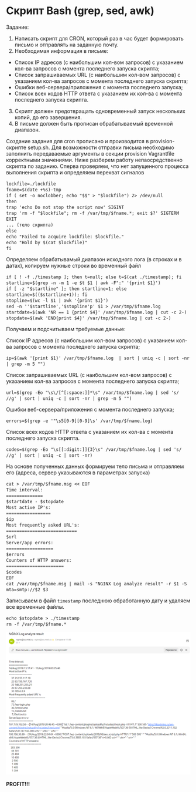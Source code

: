# Скрипт Bash (grep, sed, awk)
Задание:
1) Написать скрипт для CRON, который раз в час будет формировать письмо и отправлять на заданную почту.
2) Необходимая информация в письме:
- Список IP адресов (с наибольшим кол-вом запросов) с указанием кол-ва запросов c момента последнего запуска скрипта;
- Список запрашиваемых URL (с наибольшим кол-вом запросов) с указанием кол-ва запросов c момента последнего запуска скрипта;
- Ошибки веб-сервера/приложения c момента последнего запуска;
- Список всех кодов HTTP ответа с указанием их кол-ва с момента последнего запуска скрипта.
3) Скрипт должен предотвращать одновременный запуск нескольких копий, до его завершения.
4) В письме должен быть прописан обрабатываемый временной диапазон.
  
Создание задания для cron прописано и производится в provision-скрипте setup.sh. Для возможности отправки письма необходимо заполнить передаваемые аргументы в секции provision Vagrantfile корректными значениями. Ниже разберем работу непаосредственно скрипта по заданию. 
Сперва проверяем, что нет запущенного процесса выполнения скрипта и определяем перехват сигналов
```
lockfile=./lockfile
fname=$(date +%s)-tmp
if ( set -o noclobber; echo "$$" > "$lockfile") 2> /dev/null
then
trap 'echo Do not stop the script now' SIGINT
trap 'rm -f "$lockfile"; rm -f /var/tmp/$fname.*; exit $?' SIGTERM EXIT
... (тело скрипта)
else
echo "Failed to acquire lockfile: $lockfile."
echo "Hold by $(cat $lockfile)"
fi
```
Определяем обрабатывамый диапазон исходного лога (в строках и в датах), копируем нужные строки во временный файл
```
if [ ! -f ./timestamp ]; then t=null; else t=$(cat ./timestamp); fi
startline=$(grep -n -m 1 -e $t $1 | awk -F":" '{print $1}')
if [ -z "$startline" ]; then startline=1; else startline=$(($startline+1)); fi
stopline=$(wc -l $1 | awk '{print $1}')
sed -n ''$startline','$stopline'p' $1 > /var/tmp/$fname.log
startdate=$(awk 'NR == 1 {print $4}' /var/tmp/$fname.log | cut -c 2-)
stopdate=$(awk 'END{print $4}' /var/tmp/$fname.log | cut -c 2-)
```
Получаем и подсчитываем требуемые данные:

Список IP адресов (с наибольшим кол-вом запросов) с указанием кол-ва запросов c момента последнего запуска скрипта;
```
ip=$(awk '{print $1}' /var/tmp/$fname.log  | sort | uniq -c | sort -nr | grep -m 5 "")
```
Список запрашиваемых URL (с наибольшим кол-вом запросов) с указанием кол-ва запросов c момента последнего запуска скрипта;
```
url=$(grep -Eo "\s\/[^[:space:]]*\s" /var/tmp/$fname.log | sed 's/ //g' | sort | uniq -c | sort -nr | grep -m 5 "")
```
Ошибки веб-сервера/приложения c момента последнего запуска;
```
errors=$(grep -e '"\s5[0-9][0-9]\s' /var/tmp/$fname.log)
```
Список всех кодов HTTP ответа с указанием их кол-ва с момента последнего запуска скрипта.
```
codes=$(grep -Eo "\s[[:digit:]]{3}\s" /var/tmp/$fname.log | sed 's/ //g' | sort | uniq -c | sort -nr)
```
На основе полученных данных формируем тело письма и отправляем его (адреса, сервер указываются в параметрах запуска)
```
cat > /var/tmp/$fname.msg << EOF
Time interval:
============== 
$startdate - $stopdate
Most active IP's: 
=================
$ip
Most frequently asked URL's:
===========================
$url
Server/app errors: 
==================
$errors
Counters of HTTP answers:
======================
$codes
EOF
cat /var/tmp/$fname.msg | mail -s "NGINX Log analyze result" -r $1 -S mta=smtp://$2 $3
```
Записываем в файл `timestamp` последнюю обработанную дату и удаляем все временные файлы.
```
echo $stopdate > ./timestamp
rm -f /var/tmp/$fname.*
```
![письмо (img_1)](./images/mail.png)

**PROFIT!!!**
